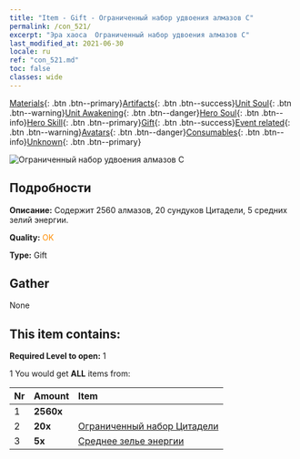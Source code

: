 ```yaml
---
title: "Item - Gift - Ограниченный набор удвоения алмазов C"
permalink: /con_521/
excerpt: "Эра хаоса  Ограниченный набор удвоения алмазов C"
last_modified_at: 2021-06-30
locale: ru
ref: "con_521.md"
toc: false
classes: wide
---
```

 [Materials](/ItemsRU/){: .btn .btn--primary}[Artifacts](/ItemsRU/Artifacts/){: .btn .btn--success}[Unit Soul](/ItemsRU/UnitSoul/){: .btn .btn--warning}[Unit Awakening](/ItemsRU/UnitAwakening/){: .btn .btn--danger}[Hero Soul](/ItemsRU/HeroSoul/){: .btn .btn--info}[Hero Skill](/ItemsRU/HeroSkill/){: .btn .btn--primary}[Gift](/ItemsRU/Gift/){: .btn .btn--success}[Event related](/ItemsRU/Events/){: .btn .btn--warning}[Avatars](/ItemsRU/Avatars/){: .btn .btn--danger}[Consumables](/ItemsRU/Consumables/){: .btn .btn--info}[Unknown](/ItemsRU/Unknown/){: .btn .btn--primary}

 ![Ограниченный набор удвоения алмазов C](/images/t/i_907194.png)

## Подробности
 **Описание:** Содержит 2560 алмазов, 20 сундуков Цитадели, 5 средних зелий энергии.

 **Quality:** <span style="color: #FF8C00">OK</span>

 **Type:** Gift

## Gather

  None

## This item contains:

 **Required Level to open:** 1

 1 You would get **ALL** items  from:

  | Nr | Amount |     Item    |
  |:---|:-------|:------------|
  | 1 |  **2560x** | <i class="fas fa-gem"/> |  | 
  | 2 |  **20x** | [Ограниченный набор Цитадели](/ItemsRU/con_2103/) |  | 
  | 3 |  **5x** | [Среднее зелье энергии](/ItemsRU/con_705/) |  | 
